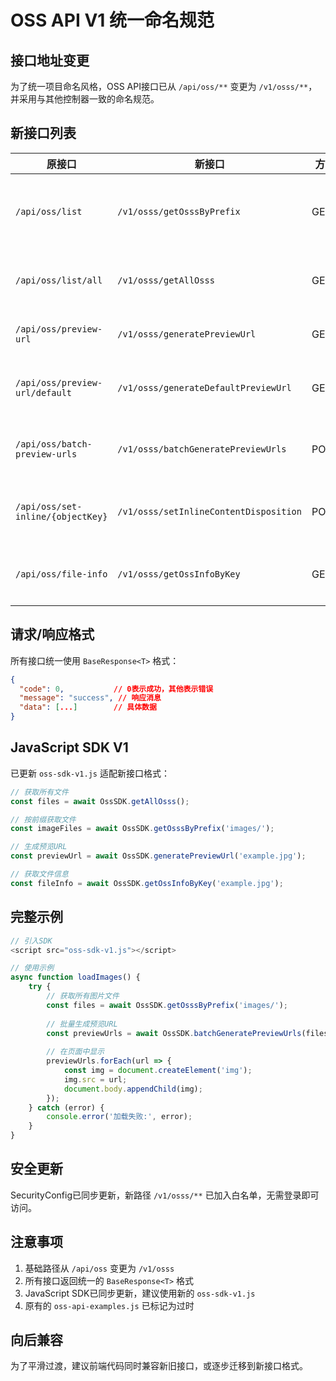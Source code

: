 # OSS API V1 统一命名规范

## 接口地址变更

为了统一项目命名风格，OSS API接口已从 `/api/oss/**` 变更为 `/v1/osss/**`，并采用与其他控制器一致的命名规范。

## 新接口列表

| 原接口 | 新接口 | 方法 | 描述 |
|--------|--------|------|------|
| `/api/oss/list` | `/v1/osss/getOsssByPrefix` | GET | 按前缀获取OSS文件 |
| `/api/oss/list/all` | `/v1/osss/getAllOsss` | GET | 获取所有OSS文件 |
| `/api/oss/preview-url` | `/v1/osss/generatePreviewUrl` | GET | 生成预览URL |
| `/api/oss/preview-url/default` | `/v1/osss/generateDefaultPreviewUrl` | GET | 生成默认预览URL |
| `/api/oss/batch-preview-urls` | `/v1/osss/batchGeneratePreviewUrls` | POST | 批量生成预览URL |
| `/api/oss/set-inline/{objectKey}` | `/v1/osss/setInlineContentDisposition` | POST | 设置文件内联预览 |
| `/api/oss/file-info` | `/v1/osss/getOssInfoByKey` | GET | 获取OSS文件信息 |

## 请求/响应格式

所有接口统一使用 `BaseResponse<T>` 格式：

```json
{
  "code": 0,           // 0表示成功，其他表示错误
  "message": "success", // 响应消息
  "data": [...]        // 具体数据
}
```

## JavaScript SDK V1

已更新 `oss-sdk-v1.js` 适配新接口格式：

```javascript
// 获取所有文件
const files = await OssSDK.getAllOsss();

// 按前缀获取文件
const imageFiles = await OssSDK.getOsssByPrefix('images/');

// 生成预览URL
const previewUrl = await OssSDK.generatePreviewUrl('example.jpg');

// 获取文件信息
const fileInfo = await OssSDK.getOssInfoByKey('example.jpg');
```

## 完整示例

```javascript
// 引入SDK
<script src="oss-sdk-v1.js"></script>

// 使用示例
async function loadImages() {
    try {
        // 获取所有图片文件
        const files = await OssSDK.getOsssByPrefix('images/');
        
        // 批量生成预览URL
        const previewUrls = await OssSDK.batchGeneratePreviewUrls(files.slice(0, 5));
        
        // 在页面中显示
        previewUrls.forEach(url => {
            const img = document.createElement('img');
            img.src = url;
            document.body.appendChild(img);
        });
    } catch (error) {
        console.error('加载失败:', error);
    }
}
```

## 安全更新

SecurityConfig已同步更新，新路径 `/v1/osss/**` 已加入白名单，无需登录即可访问。

## 注意事项

1. 基础路径从 `/api/oss` 变更为 `/v1/osss`
2. 所有接口返回统一的 `BaseResponse<T>` 格式
3. JavaScript SDK已同步更新，建议使用新的 `oss-sdk-v1.js`
4. 原有的 `oss-api-examples.js` 已标记为过时

## 向后兼容

为了平滑过渡，建议前端代码同时兼容新旧接口，或逐步迁移到新接口格式。